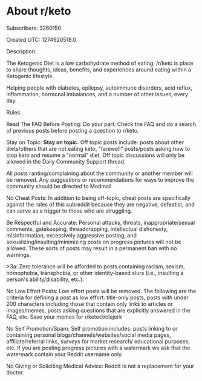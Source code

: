 # About r/keto

Subscribers: 3260150

Created UTC: 1274920518.0

Description:

The Ketogenic Diet is a low carbohydrate method of eating. /r/keto is place to share thoughts, ideas, benefits, and experiences around eating within a Ketogenic lifestyle.

Helping people with diabetes, epilepsy, autoimmune disorders, acid reflux, inflammation, hormonal imbalances, and a number of other issues, every day.

Rules:

Read The FAQ Before Posting: Do your part. Check the FAQ and do a search of previous posts before posting a question to r/keto.

Stay on Topic: **Stay on topic.** Off topic posts include: posts about other diets/others that are not eating keto, "farewell" posts/posts asking how to stop keto and resume a "normal" diet, Off topic discussions will only be allowed in the Daily Community Support thread.

All posts ranting/complaining about the community or another member will be removed. Any suggestions or recommendations for ways to improve the community should be directed to Modmail

No Cheat Posts: In addition to being off-topic, cheat posts are specifically against the rules of this subreddit because they are negative, defeatist, and can serve as a trigger to those who are struggling.

Be Respectful and Accurate: Personal attacks, threats, inappropriate/sexual comments, gatekeeping, threadcrapping, intellectual dishonesty,  misinformation, excessively aggressive posting, and sexualizing/insulting/minimizing posts on progress pictures will not be allowed. These sorts of posts may result in a permanent ban with no warnings.

&gt;3a: Zero tolerance will be afforded to posts containing racism, sexism, homophobia, transphobia, or other identity-based slurs (i.e., insulting a person's ability/disability, etc.).

No Low Effort Posts: Low effort posts will be removed. The following are the criteria for defining a post as low effort: title-only posts, posts with under 200 characters including those that contain only links to articles or images/memes, posts asking questions that are explicitly answered in the FAQ, etc. Save your memes for r/ketocirclejerk

No Self Promotion/Spam: Self promotion includes: posts linking to or containing personal blogs/channels/websites/social media pages, affiliate/referral links, surveys for market research/ educational purposes, etc. If you are posting progress pictures with a watermark we ask that the watermark contain your Reddit username only.

No Giving or Soliciting Medical Advice: Reddit is not a replacement for your doctor. 

